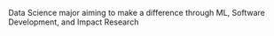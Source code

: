 Data Science major aiming to make a difference through ML, Software Development, and Impact Research 

<!---
juldyzmurat/juldyzmurat is a ✨ special ✨ repository because its `README.md` (this file) appears on your GitHub profile.
You can click the Preview link to take a look at your changes.
--->
